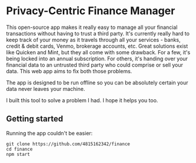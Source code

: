 # Privacy-Centric Finance Manager
This open-source app makes it really easy to manage all your financial transactions without having to trust a third party. It's currently really hard to keep track of your money as it travels through all your services - banks, credit & debit cards, Venmo, brokerage accounts, etc. Great solutions exist like Quicken and Mint, but they all come with some drawback. For a few, it's being locked into an annual subscription. For others, it's handing over your financial data to an untrusted third party who could comprise or sell your data. This web app aims to fix both those problems. 

The app is designed to be run offline so you can be absolutely certain your data never leaves your machine.

I built this tool to solve a problem I had. I hope it helps you too.

## Getting started
Running the app couldn't be easier:
```
git clone https://github.com/4815162342/finance
cd finance
npm start
```
